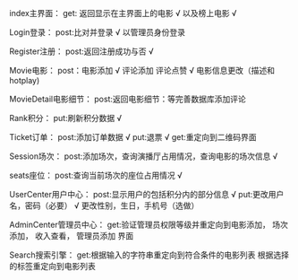 index主界面：
get: 返回显示在主界面上的电影 √
以及榜上电影 √

Login登录：
post:比对并登录 √
以管理员身份登录

Register注册：
post:返回注册成功与否 √

Movie电影：
post：电影添加 √
评论添加
评论点赞 √
电影信息更改（描述和hotplay)

MovieDetail电影细节：
post:返回电影细节：等完善数据库添加评论

Rank积分：
put:刷新积分数据 √

Ticket订单：
post:添加订单数据 √ 
put:退票 √
get:重定向到二维码界面

Session场次：
post:添加场次，查询演播厅占用情况，查询电影的场次信息 √

seats座位：
post:查询当前场次的座位占用情况 √

UserCenter用户中心：
post:显示用户的包括积分内的部分信息 √
put:更改用户名，密码（必要） √
更改性别，生日，手机号（选做）

AdminCenter管理员中心：
get:验证管理员权限等级并重定向到电影添加，
场次添加，
收入查看，
管理员添加
界面

Search搜索引擎：
get:根据输入的字符串重定向到符合条件的电影列表
根据选择的标签重定向到电影列表